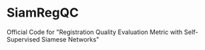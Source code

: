 # SiamRegQC
 Official Code for "Registration Quality Evaluation Metric with Self-Supervised
Siamese Networks"
